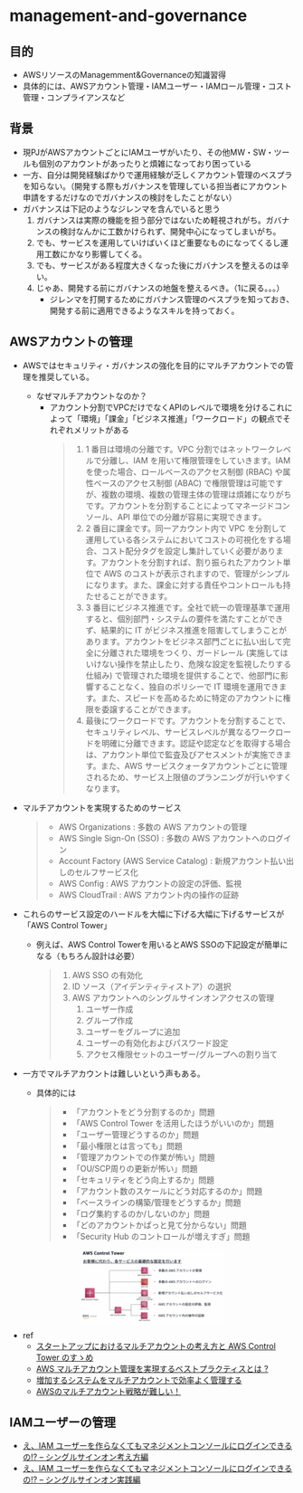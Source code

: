 # management-and-governance
## 目的
* AWSリソースのManagemment&Governanceの知識習得
* 具体的には、AWSアカウント管理・IAMユーザー・IAMロール管理・コスト管理・コンプライアンスなど
## 背景
* 現PJがAWSアカウントごとにIAMユーザがいたり、その他MW・SW・ツールも個別のアカウントがあったりと煩雑になっており困っている
* 一方、自分は開発経験ばかりで運用経験が乏しくアカウント管理のベスプラを知らない。（開発する際もガバナンスを管理している担当者にアカウント申請をするだけなのでガバナンスの検討をしたことがない）
* ガバナンスは下記のようなジレンマを含んでいると思う
    1. ガバナンスは実際の機能を担う部分ではないため軽視されがち。ガバナンスの検討なんかに工数かけられず、開発中心になってしまいがち。
    1. でも、サービスを運用していけばいくほど重要なものになってくるし運用工数にかなり影響してくる。
    1. でも、サービスがある程度大きくなった後にガバナンスを整えるのは辛い。
    1. じゃあ、開発する前にガバナンスの地盤を整えるべき。（1に戻る。。。）
        * ジレンマを打開するためにガバナンス管理のベスプラを知っておき、開発する前に適用できるようなスキルを持っておく。

## AWSアカウントの管理
* AWSではセキュリティ・ガバナンスの強化を目的にマルチアカウントでの管理を推奨している。
    * なぜマルチアカウントなのか？
        * アカウント分割でVPCだけでなくAPIのレベルで環境を分けるこれによって「環境」「課金」「ビジネス推進」「ワークロード」の観点でそれぞれメリットがある
            >1. 1 番目は環境の分離です。VPC 分割ではネットワークレベルで分離し、IAM を用いて権限管理をしていきます。IAM を使った場合、ロールベースのアクセス制御 (RBAC) や属性ベースのアクセス制御 (ABAC) で権限管理は可能ですが、複数の環境、複数の管理主体の管理は煩雑になりがちです。アカウントを分割することによってマネージドコンソール、API 単位での分離が容易に実現できます。
            >1. 2 番目に課金です。同一アカウント内で VPC を分割して運用している各システムにおいてコストの可視化をする場合、コスト配分タグを設定し集計していく必要があります。アカウントを分割すれば、割り振られたアカウント単位で AWS のコストが表示されますので、管理がシンプルになります。また、課金に対する責任やコントロールも持たせることができます。
            >1. 3 番目にビジネス推進です。全社で統一の管理基準で運用すると、個別部門・システムの要件を満たすことができず、結果的に IT がビジネス推進を阻害してしまうことがあります。アカウントをビジネス部門ごとに払い出して完全に分離された環境をつくり、ガードレール (実施してはいけない操作を禁止したり、危険な設定を監視したりする仕組み) で管理された環境を提供することで、他部門に影響することなく、独自のポリシーで IT 環境を運用できます。また、スピードを高めるために特定のアカウントに権限を委譲することができます。
            >1. 最後にワークロードです。アカウントを分割することで、セキュリティレベル、サービスレベルが異なるワークロードを明確に分離できます。認証や認定などを取得する場合は、アカウント単位で監査及びアセスメントが実施できます。また、AWS サービスクォータアカウントごとに管理されるため、サービス上限値のプランニングが行いやすくなります。

* マルチアカウントを実現するためのサービス
    >* AWS Organizations : 多数の AWS アカウントの管理
    >* AWS Single Sign-On (SSO) : 多数の AWS アカウントへのログイン
    >* Account Factory (AWS Service Catalog) : 新規アカウント払い出しのセルフサービス化
    >* AWS Config : AWS アカウントの設定の評価、監視
    >* AWS CloudTrail : AWS アカウント内の操作の証跡
* これらのサービス設定のハードルを大幅に下げる大幅に下げるサービスが「AWS Control Tower」
    * 例えば、AWS Control Towerを用いるとAWS SSOの下記設定が簡単になる（もちろん設計は必要）
        >1. AWS SSO の有効化
        >1. ID ソース（アイデンティティストア）の選択
        >1. AWS アカウントへのシングルサインオンアクセスの管理
        >    1. ユーザー作成
        >    1. グループ作成
        >    1. ユーザーをグループに追加
        >    1. ユーザーの有効化およびパスワード設定
        >    1. アクセス権限セットのユーザー/グループへの割り当て


* 一方でマルチアカウントは難しいという声もある。
    * 具体的には
        >* 「アカウントをどう分割するのか」問題
        >* 「AWS Control Tower を活用したほうがいいのか」問題
        >* 「ユーザー管理どうするのか」問題
        >* 「最小権限とは言っても」問題
        >* 「管理アカウントでの作業が怖い」問題
        >* 「OU/SCP周りの更新が怖い」問題
        >* 「セキュリティをどう向上するか」問題
        >* 「アカウント数のスケールにどう対応するのか」問題
        >* 「ベースラインの構築/管理をどうするか」問題
        >* 「ログ集約するのか/しないのか」問題
        >* 「どのアカウントかぱっと見て分からない」問題
        >* 「Security Hub のコントロールが増えすぎ」問題

<img src='./img/README_2022-11-13-17-08-17.png' width='50%' style='display: block; margin: auto;'>

* ref
    * [スタートアップにおけるマルチアカウントの考え方と AWS Control Tower のすゝめ](https://aws.amazon.com/jp/blogs/startup/multi-accounts-and-control-tower/)
    * [AWS マルチアカウント管理を実現するベストプラクティスとは ?](https://aws.amazon.com/jp/builders-flash/202007/multi-accounts-best-practice/?awsf.filter-name=*all)
    * [増加するシステムをマルチアカウントで効率よく管理する](https://d1.awsstatic.com/events/jp/2020/innovate/pdf/S-7_AWSInnovate_Online_Conference_2020_Spring_MultiAccount.pdf)
    * [AWSのマルチアカウント戦略が難しい！](https://dev.classmethod.jp/articles/aws-multiaccount-muzu/)
## IAMユーザーの管理
* [え、IAM ユーザーを作らなくてもマネジメントコンソールにログインできるの!? – シングルサインオン考え方編](https://aws.amazon.com/jp/blogs/startup/techblog-iam-sso-concept/)
* [え、IAM ユーザーを作らなくてもマネジメントコンソールにログインできるの!? – シングルサインオン実践編](https://aws.amazon.com/jp/blogs/startup/techblog-iam-sso-practice/)


<script src="https://blz-soft.github.io/md_style/release/v1.2/md_style.js" ></script>